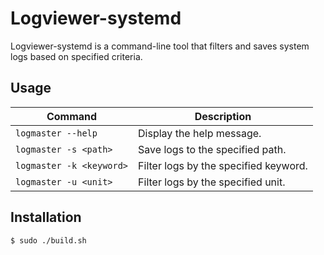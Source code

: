 # Logviewer-systemd

Logviewer-systemd is a command-line tool that filters and saves system logs based on specified criteria.

## Usage


| Command | Description |
| --- | --- |
| `logmaster --help` | Display the help message. |
| `logmaster -s <path>` | Save logs to the specified path. |
| `logmaster -k <keyword>` | Filter logs by the specified keyword. |
| `logmaster -u <unit>` | Filter logs by the specified unit. |

## Installation 
```bash
$ sudo ./build.sh


